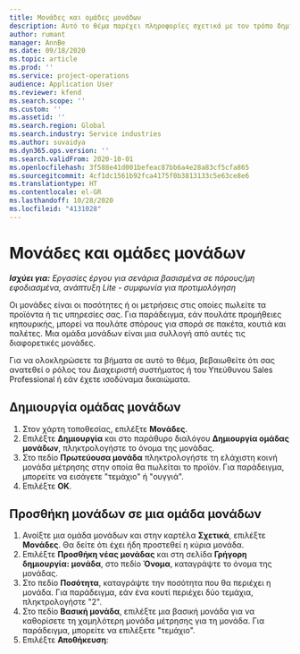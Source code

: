 ```yaml
---
title: Μονάδες και ομάδες μονάδων
description: Αυτό το θέμα παρέχει πληροφορίες σχετικά με τον τρόπο δημιουργίας μονάδων και ομάδων μονάδων στο Dynamics 365 Project operations.
author: rumant
manager: AnnBe
ms.date: 09/18/2020
ms.topic: article
ms.prod: ''
ms.service: project-operations
audience: Application User
ms.reviewer: kfend
ms.search.scope: ''
ms.custom: ''
ms.assetid: ''
ms.search.region: Global
ms.search.industry: Service industries
ms.author: suvaidya
ms.dyn365.ops.version: ''
ms.search.validFrom: 2020-10-01
ms.openlocfilehash: 3f588e41d001befeac87bb6a4e28a83cf5cfa865
ms.sourcegitcommit: 4cf1dc1561b92fca4175f0b3813133c5e63ce8e6
ms.translationtype: HT
ms.contentlocale: el-GR
ms.lasthandoff: 10/28/2020
ms.locfileid: "4131028"
---
```

# <a name="units-and-unit-groups"></a>Μονάδες και ομάδες μονάδων

_**Ισχύει για:** Εργασίες έργου για σενάρια βασισμένα σε πόρους/μη εφοδιασμένα, ανάπτυξη Lite - συμφωνία για προτιμολόγηση_

Οι μονάδες είναι οι ποσότητες ή οι μετρήσεις στις οποίες πωλείτε τα προϊόντα ή τις υπηρεσίες σας. Για παράδειγμα, εάν πουλάτε προμήθειες κηπουρικής, μπορεί να πουλάτε σπόρους για σπορά σε πακέτα, κουτιά και παλέτες. Μια ομάδα μονάδων είναι μια συλλογή από αυτές τις διαφορετικές μονάδες.

Για να ολοκληρώσετε τα βήματα σε αυτό το θέμα, βεβαιωθείτε ότι σας ανατεθεί ο ρόλος του Διαχειριστή συστήματος ή του Υπεύθυνου Sales Professional ή εάν έχετε ισοδύναμα δικαιώματα.

## <a name="create-a-unit-group"></a>Δημιουργία ομάδας μονάδων

1. Στον χάρτη τοποθεσίας, επιλέξτε **Μονάδες**.
2. Επιλέξτε **Δημιουργία** και στο παράθυρο διαλόγου **Δημιουργία ομάδας μονάδων**, πληκτρολογήστε το όνομα της μονάδας.
3. Στο πεδίο **Πρωτεύουσα μονάδα** πληκτρολογήστε τη ελάχιστη κοινή μονάδα μέτρησης στην οποία θα πωλείται το προϊόν. Για παράδειγμα, μπορείτε να εισάγετε "τεμάχιο" ή "ουγγιά".
4. Επιλέξτε **OK**.

## <a name="add-units-to-a-unit-group"></a>Προσθήκη μονάδων σε μια ομάδα μονάδων

1. Ανοίξτε μια ομάδα μονάδων και στην καρτέλα **Σχετικά**, επιλέξτε **Μονάδες**. Θα δείτε ότι έχει ήδη προστεθεί η κύρια μονάδα.
2. Επιλέξτε **Προσθήκη νέας μονάδας** και στη σελίδα **Γρήγορη δημιουργία: μονάδα**, στο πεδίο **Όνομα**, καταγράψτε το όνομα της μονάδας.
3. Στο πεδίο **Ποσότητα**, καταγράψτε την ποσότητα που θα περιέχει η μονάδα. Για παράδειγμα, εάν ένα κουτί περιέχει δύο τεμάχια, πληκτρολογήστε "2". 
4. Στο πεδίο **Βασική μονάδα**, επιλέξτε μια βασική μονάδα για να καθορίσετε τη χαμηλότερη μονάδα μέτρησης για τη μονάδα. Για παράδειγμα, μπορείτε να επιλέξετε "τεμάχιο".
5. Επιλέξτε **Αποθήκευση**:
